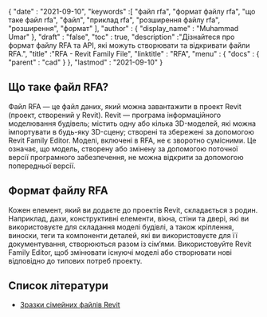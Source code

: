 {
  "date" : "2021-09-10",
  "keywords" :[ "файл rfa", "формат файлу rfa", "що таке файл rfa", "файл", "приклад rfa", "розширення файлу rfa", "розширення", "формат" ],
  "author" : {
    "display_name" : "Muhammad Umar"
},
  "draft" : "false",
  "toc" : true,
  "description" :"Дізнайтеся про формат файлу RFA та API, які можуть створювати та відкривати файли RFA.",
  "title" :"RFA - Revit Family File",
  "linktitle" : "RFA",
  "menu" : {
    "docs" : {
      "parent" : "cad"
}
},
  "lastmod" : "2021-09-10"
}

## Що таке файл RFA?
Файл RFA — це файл даних, який можна завантажити в проект Revit (проект, створений у Revit). Revit — програма інформаційного моделювання будівель; містить одну або кілька 3D-моделей, які можна імпортувати в будь-яку 3D-сцену; створені та збережені за допомогою Revit Family Editor. Моделі, включені в RFA, не є зворотно сумісними. Це означає, що модель, створену або змінену за допомогою поточної версії програмного забезпечення, не можна відкрити за допомогою попередньої версії.


## Формат файлу RFA
Кожен елемент, який ви додаєте до проектів Revit, складається з родин. Наприклад, дахи, конструктивні елементи, вікна, стіни та двері, які ви використовуєте для складання моделі будівлі, а також кріплення, виноски, теги та компоненти деталей, які ви використовуєте для її документування, створюються разом із сім’ями. Використовуйте Revit Family Editor, щоб змінювати існуючі моделі або створювати нові відповідно до типових потреб проекту.


## Список літератури

* [Зразки сімейних файлів Revit](https://help.autodesk.com/view/RVT/2021/ENU/?guid=GUID-73E0E508-B9DA-4405-BAB4-C46D803BC1DE)


